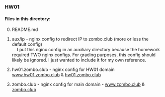 ### HW01
  
  
#### Files in this directory:
  
0) README.md  
  
1) aux/ip - nginx config to redirect IP to zombo.club (more or less the default config)  
&nbsp;&nbsp;&nbsp;&nbsp;I put this nginx config in an auxiliary directory because the homework required TWO nginx configs. For grading purposes, this config should likely be ignored. I just wanted to include it for my own reference.
  
2) hw01.zombo.club - nginx config for HW01 domain www.hw01.zombo.club & [hw01.zombo.club](www.hw01.zombo.club)  
  
3) zombo.club - nginx config for main domain -  www.zombo.club & [zombo.club](www.zombo.club)  
